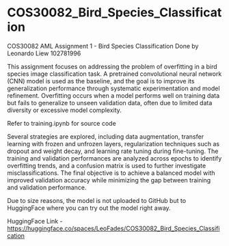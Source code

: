 # COS30082_Bird_Species_Classification

COS30082 AML Assignment 1 - Bird Species Classification
Done by Leonardo Liew 102781996

This assignment focuses on addressing the problem of overfitting in a bird species image classification task. A pretrained convolutional neural network (CNN) model is used as the baseline, and the goal is to improve its generalization performance through systematic experimentation and model refinement. Overfitting occurs when a model performs well on training data but fails to generalize to unseen validation data, often due to limited data diversity or excessive model complexity.

Refer to training.ipynb for source code

Several strategies are explored, including data augmentation, transfer learning with frozen and unfrozen layers, regularization techniques such as dropout and weight decay, and learning rate tuning during fine-tuning. The training and validation performances are analyzed across epochs to identify overfitting trends, and a confusion matrix is used to further investigate misclassifications. The final objective is to achieve a balanced model with improved validation accuracy while minimizing the gap between training and validation performance.

Due to size reasons, the model is not uploaded to GitHub but to HuggingFace where
you can try out the model right away.

HuggingFace Link - https://huggingface.co/spaces/LeoFades/COS30082_Bird_Species_Classification
